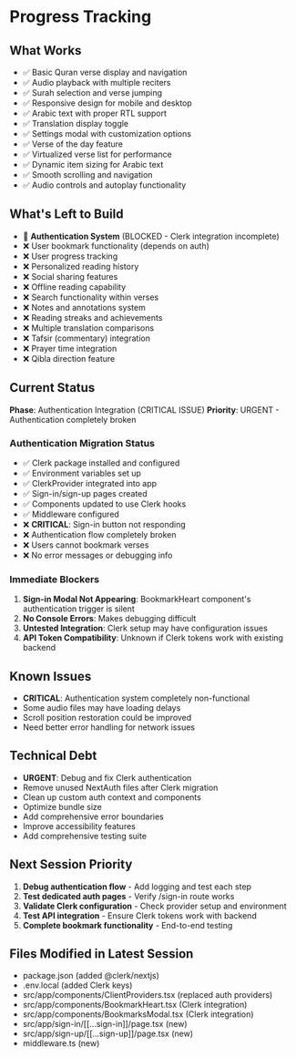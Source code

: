 # Progress Tracking

## What Works
- ✅ Basic Quran verse display and navigation
- ✅ Audio playback with multiple reciters
- ✅ Surah selection and verse jumping
- ✅ Responsive design for mobile and desktop
- ✅ Arabic text with proper RTL support
- ✅ Translation display toggle
- ✅ Settings modal with customization options
- ✅ Verse of the day feature
- ✅ Virtualized verse list for performance
- ✅ Dynamic item sizing for Arabic text
- ✅ Smooth scrolling and navigation
- ✅ Audio controls and autoplay functionality

## What's Left to Build
- 🔄 **Authentication System** (BLOCKED - Clerk integration incomplete)
- ❌ User bookmark functionality (depends on auth)
- ❌ User progress tracking
- ❌ Personalized reading history
- ❌ Social sharing features
- ❌ Offline reading capability
- ❌ Search functionality within verses
- ❌ Notes and annotations system
- ❌ Reading streaks and achievements
- ❌ Multiple translation comparisons
- ❌ Tafsir (commentary) integration
- ❌ Prayer time integration
- ❌ Qibla direction feature

## Current Status
**Phase**: Authentication Integration (CRITICAL ISSUE)
**Priority**: URGENT - Authentication completely broken

### Authentication Migration Status
- ✅ Clerk package installed and configured
- ✅ Environment variables set up
- ✅ ClerkProvider integrated into app
- ✅ Sign-in/sign-up pages created
- ✅ Components updated to use Clerk hooks
- ✅ Middleware configured
- ❌ **CRITICAL**: Sign-in button not responding
- ❌ Authentication flow completely broken
- ❌ Users cannot bookmark verses
- ❌ No error messages or debugging info

### Immediate Blockers
1. **Sign-in Modal Not Appearing**: BookmarkHeart component's authentication trigger is silent
2. **No Console Errors**: Makes debugging difficult
3. **Untested Integration**: Clerk setup may have configuration issues
4. **API Token Compatibility**: Unknown if Clerk tokens work with existing backend

## Known Issues
- **CRITICAL**: Authentication system completely non-functional
- Some audio files may have loading delays
- Scroll position restoration could be improved
- Need better error handling for network issues

## Technical Debt
- **URGENT**: Debug and fix Clerk authentication
- Remove unused NextAuth files after Clerk migration
- Clean up custom auth context and components
- Optimize bundle size
- Add comprehensive error boundaries
- Improve accessibility features
- Add comprehensive testing suite

## Next Session Priority
1. **Debug authentication flow** - Add logging and test each step
2. **Test dedicated auth pages** - Verify /sign-in route works
3. **Validate Clerk configuration** - Check provider setup and environment
4. **Test API integration** - Ensure Clerk tokens work with backend
5. **Complete bookmark functionality** - End-to-end testing

## Files Modified in Latest Session
- package.json (added @clerk/nextjs)
- .env.local (added Clerk keys)
- src/app/components/ClientProviders.tsx (replaced auth providers)
- src/app/components/BookmarkHeart.tsx (Clerk integration)
- src/app/components/BookmarksModal.tsx (Clerk integration)
- src/app/sign-in/[[...sign-in]]/page.tsx (new)
- src/app/sign-up/[[...sign-up]]/page.tsx (new)
- middleware.ts (new)
